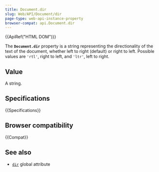 ```yaml
---
title: Document.dir
slug: Web/API/Document/dir
page-type: web-api-instance-property
browser-compat: api.Document.dir
---
```


{{ApiRef("HTML DOM")}}

The **`Document.dir`** property is a string
representing the directionality of the text of the document, whether left to right
(default) or right to left. Possible values are `'rtl'`, right to left, and
`'ltr'`, left to right.

## Value

A string.

## Specifications

{{Specifications}}

## Browser compatibility

{{Compat}}

## See also

- [`dir`](/en-US/docs/Web/HTML/Global_attributes/dir) global
  attribute
